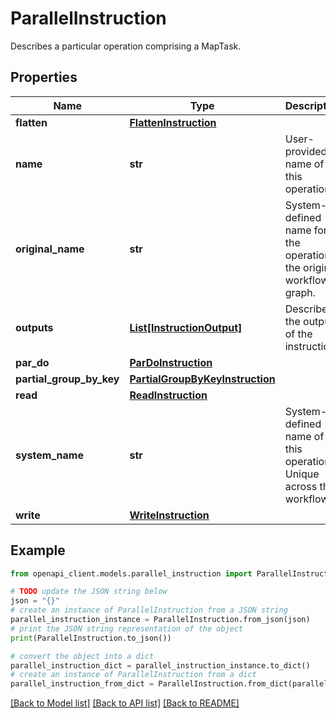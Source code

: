 # ParallelInstruction

Describes a particular operation comprising a MapTask.

## Properties

Name | Type | Description | Notes
------------ | ------------- | ------------- | -------------
**flatten** | [**FlattenInstruction**](FlattenInstruction.md) |  | [optional] 
**name** | **str** | User-provided name of this operation. | [optional] 
**original_name** | **str** | System-defined name for the operation in the original workflow graph. | [optional] 
**outputs** | [**List[InstructionOutput]**](InstructionOutput.md) | Describes the outputs of the instruction. | [optional] 
**par_do** | [**ParDoInstruction**](ParDoInstruction.md) |  | [optional] 
**partial_group_by_key** | [**PartialGroupByKeyInstruction**](PartialGroupByKeyInstruction.md) |  | [optional] 
**read** | [**ReadInstruction**](ReadInstruction.md) |  | [optional] 
**system_name** | **str** | System-defined name of this operation. Unique across the workflow. | [optional] 
**write** | [**WriteInstruction**](WriteInstruction.md) |  | [optional] 

## Example

```python
from openapi_client.models.parallel_instruction import ParallelInstruction

# TODO update the JSON string below
json = "{}"
# create an instance of ParallelInstruction from a JSON string
parallel_instruction_instance = ParallelInstruction.from_json(json)
# print the JSON string representation of the object
print(ParallelInstruction.to_json())

# convert the object into a dict
parallel_instruction_dict = parallel_instruction_instance.to_dict()
# create an instance of ParallelInstruction from a dict
parallel_instruction_from_dict = ParallelInstruction.from_dict(parallel_instruction_dict)
```
[[Back to Model list]](../README.md#documentation-for-models) [[Back to API list]](../README.md#documentation-for-api-endpoints) [[Back to README]](../README.md)


